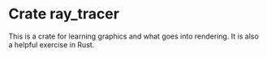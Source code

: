 # Crate ray_tracer
This is a crate for learning graphics and what goes into rendering. It is also a helpful exercise in Rust.